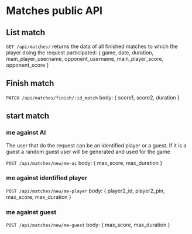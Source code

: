 # Matches public API 

## List match
`GET /api/matches/`
returns the data of all finished matches to which the player doing the request participated:
{
	game,
	date,
	duration,
	main_player_username,
	opponent_username,
	main_player_score,
	opponent_score
}

## Finish match
`PATCH /api/matches/finish/:id_match`
body:
{
	score1,
	score2,
	duration
}


## start match
### me against AI
The user that do the request can be an identified player or a guest. If it is a guest a random guest user will be generated and used for the game

`POST /api/matches/new/me-ai`
body:
{
	max_score,
	max_duration
}
### me against identified player
`POST /api/matches/new/me-player`
body:
{
	player2_id,
	player2_pin,
	max_score,
	max_duration
}
### me against guest
`POST /api/matches/new/me-guest`
body:
{
	max_score,
	max_duration
}